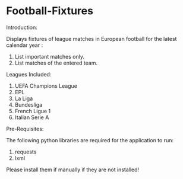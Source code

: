 Football-Fixtures
==================
Introduction:

Displays fixtures of league matches in European football for the latest calendar year : 
1. List important matches only.
2. List matches of the entered team.

Leagues Included:
1. UEFA Champions League
2. EPL
3. La Liga
4. Bundesliga
5. French Ligue 1
6. Italian Serie A

Pre-Requisites:

The following python libraries are required for the application to run:
1. requests
2. lxml

Please install them if manually if they are not installed!
